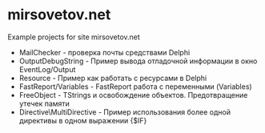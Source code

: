 mirsovetov.net
==============

Example projects for site mirsovetov.net

* MailChecker - проверка почты средствами Delphi
* OutputDebugString - Пример вывода отладочной информации в окно EventLog/Output
* Resource - Пример как работать с ресурсами в Delphi
* FastReport/Variables - FastReport работа с переменными (Variables)
* FreeObject - TStrings и освобождение объектов. Предотвращение утечек памяти
* Directive\MultiDirective - Пример использования более одной директивы в одном выражении {$IF}